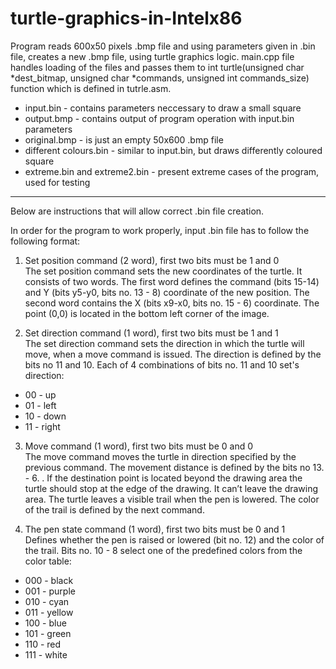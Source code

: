 # turtle-graphics-in-Intelx86

Program reads 600x50 pixels .bmp file and using parameters given in .bin file, creates a new .bmp file, using turtle graphics logic. 
main.cpp file handles loading of the files and passes them to int turtle(unsigned char *dest_bitmap, unsigned char *commands, unsigned int commands_size) function which is defined in tutrle.asm.

- input.bin - contains parameters neccessary to draw a small square 
- output.bmp - contains output of program operation with input.bin parameters 
- original.bmp - is just an empty 50x600 .bmp file
- different colours.bin - similar to input.bin, but draws differently coloured square
- extreme.bin and extreme2.bin - present extreme cases of the program, used for testing
--------------------------------            
Below are instructions that will allow correct .bin file creation.

In order for the program to work properly, input .bin file has to follow the following format:

1. Set position command (2 word), first two bits must be 1 and 0          
The set position command sets the new coordinates of the turtle. It consists of two words. The first word defines the command (bits 15-14) and Y (bits y5-y0, bits no. 13 - 8) coordinate of the new position. The second word contains the X (bits x9-x0, bits no. 15 - 6) coordinate. The point (0,0) is located in the bottom left corner of the image.

2. Set direction command (1 word), first two bits must be 1 and 1           
The set direction command sets the direction in which the turtle will move, when a move command is issued. The direction is defined by the bits no 11 and 10. Each of 4 combinations of bits no. 11 and 10 set's direction: 
- 00 - up 
- 01 - left 
- 10 - down 
- 11 - right

3. Move command (1 word), first two bits must be 0 and 0          
The move command moves the turtle in direction specified by the previous command. The movement distance is defined by the bits no 13. - 6. . If the destination point is located beyond the drawing area the turtle should stop at the edge of the drawing. It can’t leave the drawing area. The turtle leaves a visible trail when the pen is lowered. The color of the trail is defined by the next command.

4. The pen state command (1 word), first two bits must be 0 and 1           
Defines whether the pen is raised or lowered (bit no. 12) and the color of the trail. Bits no. 10 - 8 select one of the predefined colors from the color table: 
- 000 - black 
- 001 - purple 
- 010 - cyan 
- 011 - yellow 
- 100 - blue 
- 101 - green 
- 110 - red 
- 111 - white

